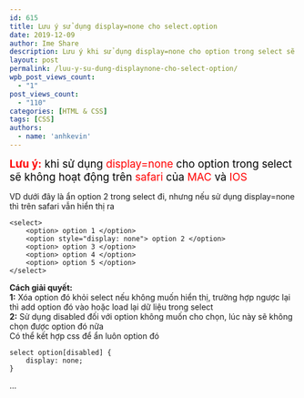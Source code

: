 ```yaml
---
id: 615
title: Lưu ý sử dụng display=none cho select.option
date: 2019-12-09
author: Ime Share
description: Lưu ý khi sử dụng display=none cho option trong select sẽ không hoạt động trên safari của MAC và IOS
layout: post
permalink: /luu-y-su-dung-displaynone-cho-select-option/
wpb_post_views_count:
  - "1"
post_views_count:
  - "110"
categories: [HTML & CSS]
tags: [CSS]
authors:
  - name: 'anhkevin'
---
```

<span style="color: #000000; font-size: 14pt;"><strong><span style="color: #ff0000;">Lưu ý:</span></strong> khi sử dụng <span style="color: #ff0000;">display=none</span> cho option trong select sẽ không hoạt động trên <span style="color: #ff0000;">safari</span> của <span style="color: #ff0000;">MAC</span> và <span style="color: #ff0000;">IOS</span></span>

VD dưới đây là ẩn option 2 trong select đi, nhưng nếu sử dụng display=none thì trên safari vẫn hiển thị ra

```
<select> 
	<option> option 1 </option> 
	<option style="display: none"> option 2 </option> 
	<option> option 3 </option> 
	<option> option 4 </option> 
	<option> option 5 </option> 
</select>
```

**Cách giải quyết:**  
**1:** Xóa option đó khỏi select nếu không muốn hiển thị, trường hợp ngược lại thì add option đó vào hoặc load lại dữ liệu trong select  
**2:** Sử dụng disabled đối với option không muốn cho chọn, lúc này sẽ không chọn được option đó nữa  
Có thể kết hợp css để ẩn luôn option đó

```
select option[disabled] { 
	display: none; 
}
```

&#8230;